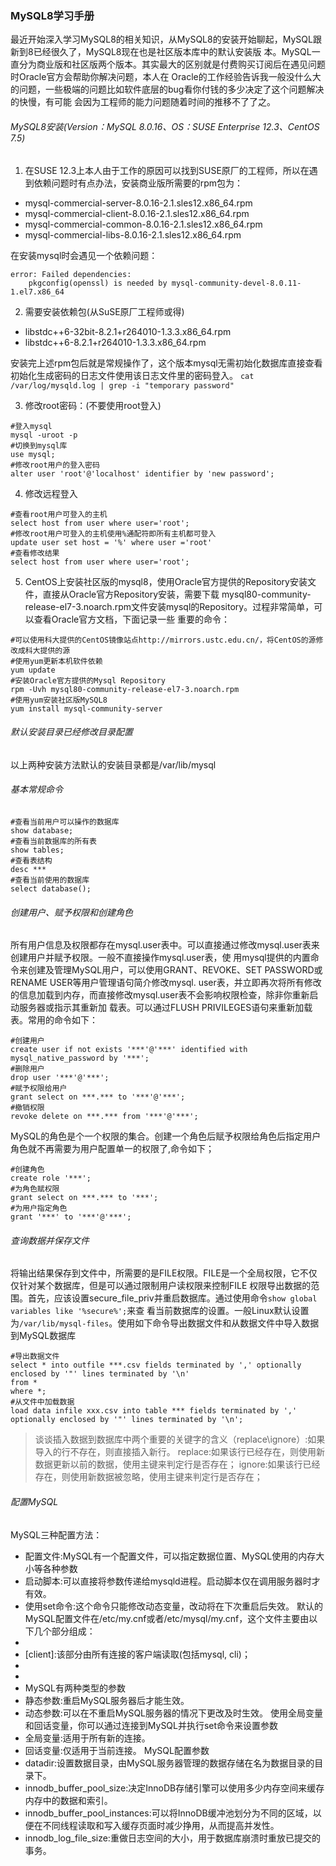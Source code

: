 ### MySQL8学习手册

最近开始深入学习MySQL8的相关知识，从MySQL8的安装开始聊起，MySQL跟新到8已经很久了，MySQL8现在也是社区版本库中的默认安装版
本。MySQL一直分为商业版和社区版两个版本。其实最大的区别就是付费购买订阅后在遇见问题时Oracle官方会帮助你解决问题，本人在
Oracle的工作经验告诉我一般没什么大的问题，一些极端的问题比如软件底层的bug看你付钱的多少决定了这个问题解决的快慢，有可能
会因为工程师的能力问题随着时间的推移不了了之。

###### MySQL8安装(Version：MySQL 8.0.16、OS：SUSE Enterprise 12.3、CentOS 7.5)
1. 在SUSE 12.3上本人由于工作的原因可以找到SUSE原厂的工程师，所以在遇到依赖问题时有点办法，安装商业版所需要的rpm包为：
* mysql-commercial-server-8.0.16-2.1.sles12.x86_64.rpm
* mysql-commercial-client-8.0.16-2.1.sles12.x86_64.rpm
* mysql-commercial-common-8.0.16-2.1.sles12.x86_64.rpm
* mysql-commercial-libs-8.0.16-2.1.sles12.x86_64.rpm

在安装mysql时会遇见一个依赖问题：
```
error: Failed dependencies:
	pkgconfig(openssl) is needed by mysql-community-devel-8.0.11-1.el7.x86_64

```
2. 需要安装依赖包(从SuSE原厂工程师或得)
* libstdc++6-32bit-8.2.1+r264010-1.3.3.x86_64.rpm
* libstdc++6-8.2.1+r264010-1.3.3.x86_64.rpm

安装完上述rpm包后就是常规操作了，这个版本mysql无需初始化数据库直接查看初始化生成密码的日志文件使用该日志文件里的密码登入。
`cat /var/log/mysqld.log | grep -i "temporary password"`

3. 修改root密码：(不要使用root登入)
```
#登入mysql
mysql -uroot -p
#切换到mysql库
use mysql;
#修改root用户的登入密码
alter user 'root'@'localhost' identifier by 'new password';
```

4. 修改远程登入
```
#查看root用户可登入的主机
select host from user where user='root';
#修改root用户可登入的主机使用%通配符即所有主机都可登入
update user set host = '%' where user ='root'
#查看修改结果
select host from user where user='root';
```

5. CentOS上安装社区版的mysql8，使用Oracle官方提供的Repository安装文件，直接从Oracle官方Repository安装，需要下载
mysql80-community-release-el7-3.noarch.rpm文件安装mysql的Repository。过程非常简单，可以查看Oracle官方文档，下面记录一些
重要的命令：
```
#可以使用科大提供的CentOS镜像站点http://mirrors.ustc.edu.cn/，将CentOS的源修改成科大提供的源
#使用yum更新本机软件依赖
yum update
#安装Oracle官方提供的Mysql Repository
rpm -Uvh mysql80-community-release-el7-3.noarch.rpm
#使用yum安装社区版MySQL8
yum install mysql-community-server
```

###### 默认安装目录已经修改目录配置
以上两种安装方法默认的安装目录都是/var/lib/mysql

###### 基本常规命令
```
#查看当前用户可以操作的数据库
show database;
#查看当前数据库的所有表
show tables;
#查看表结构
desc ***
#查看当前使用的数据库
select database();
```

###### 创建用户、赋予权限和创建角色
所有用户信息及权限都存在mysql.user表中。可以直接通过修改mysql.user表来创建用户并赋予权限。一般不直接操作mysql.user表，使
用mysql提供的内置命令来创建及管理MySQL用户，可以使用GRANT、REVOKE、SET PASSWORD或RENAME USER等用户管理语句简介修改mysql.
user表，并立即再次将所有修改的信息加载到内存，而直接修改mysql.user表不会影响权限检查，除非你重新启动服务器或指示其重新加
载表。可以通过FLUSH PRIVILEGES语句来重新加载表。常用的命令如下：
```
#创建用户
create user if not exists '***'@'***' identified with mysql_native_password by '***';
#删除用户
drop user '***'@'***';
#赋予权限给用户
grant select on ***.*** to '***'@'***';
#撤销权限
revoke delete on ***.*** from '***'@'***';
```
MySQL的角色是个一个权限的集合。创建一个角色后赋予权限给角色后指定用户角色就不再需要为用户配置单一的权限了,命令如下；
```
#创建角色
create role '***';
#为角色赋权限
grant select on ***.*** to '***';
#为用户指定角色
grant '***' to '***'@'***';
```

###### 查询数据并保存文件
将输出结果保存到文件中，所需要的是FILE权限。FILE是一个全局权限，它不仅仅针对某个数据库，但是可以通过限制用户读权限来控制FILE
权限导出数据的范围。首先，应该设置secure_file_priv并重启数据库。通过使用命令`show global variables like '%secure%';`来查
看当前数据库的设置。一般Linux默认设置为`/var/lib/mysql-files`。使用如下命令导出数据文件和从数据文件中导入数据到MySQL数据库
```
#导出数据文件
select * into outfile ***.csv fields terminated by ',' optionally enclosed by '"' lines terminated by '\n'
from *
where *;
#从文件中加载数据
load data infile xxx.csv into table *** fields terminated by ',' optionally enclosed by '"' lines terminated by '\n';
```
> 谈谈插入数据到数据库中两个重要的关键字的含义（replace\ignore）:如果导入的行不存在，则直接插入新行。
> replace:如果该行已经存在，则使用新数据更新以前的数据，使用主键来判定行是否存在；
> ignore:如果该行已经存在，则使用新数据被忽略，使用主键来判定行是否存在；

###### 配置MySQL
MySQL三种配置方法：
* 配置文件:MySQL有一个配置文件，可以指定数据位置、MySQL使用的内存大小等各种参数
* 启动脚本:可以直接将参数传递给mysqld进程。启动脚本仅在调用服务器时才有效。
* 使用set命令:这个命令只能修改动态变量，改动将在下次重启后失效。
默认的MySQL配置文件在/etc/my.cnf或者/etc/mysql/my.cnf，这个文件主要由以下几个部分组成：
* [mysqld]:该部分由mysql命令行客户端读取；
* [client]:该部分由所有连接的客户端读取(包括mysql, cli)；
* [mysqldump]:该部分由mysql服务器读取；
* [mysql_safe]:该部分由名为mysqldump的备份工具读取；
* [server]:该部分由mysqld_safe进程读取(MySQL服务器启动脚本)。
MySQL有两种类型的参数
* 静态参数:重启MySQL服务器后才能生效。
* 动态参数:可以在不重启MySQL服务器的情况下更改及时生效。
使用全局变量和回话变量，你可以通过连接到MySQL并执行set命令来设置参数
* 全局变量:适用于所有新的连接。
* 回话变量:仅适用于当前连接。
MySQL配置参数
* datadir:设置数据目录，由MySQL服务器管理的数据存储在名为数据目录的目录下。
* innodb_buffer_pool_size:决定InnoDB存储引擎可以使用多少内存空间来缓存内存中的数据和索引。
* innodb_buffer_pool_instances:可以将InnoDB缓冲池划分为不同的区域，以便在不同线程读取和写入缓存页面时减少挣用，从而提高并发性。
* innodb_log_file_size:重做日志空间的大小，用于数据库崩溃时重放已提交的事务。